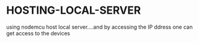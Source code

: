 # HOSTING-LOCAL-SERVER
using nodemcu host local server....and by accessing the IP ddress one can get access to the devices
